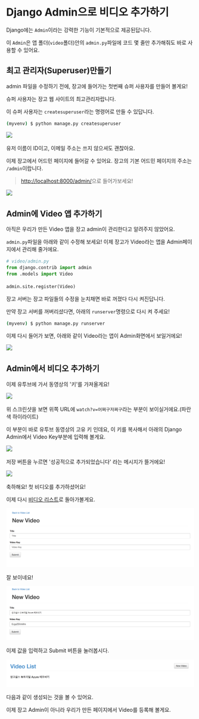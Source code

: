 # Django Admin으로 비디오 추가하기

Django에는 `Admin`이라는 강력한 기능이 기본적으로 제공된답니다.

이 `Admin`은 앱 폴더(`video`폴더)안의 `admin.py`파일에 코드 몇 줄만 추가해줘도 바로 사용할 수 있어요.

## 최고 관리자(Superuser)만들기

admin 파일을 수정하기 전에, 장고에 들어가는 첫번째 슈퍼 사용자를 만들어 볼게요!

슈퍼 사용자는 장고 웹 사이트의 최고관리자랍니다.

이 슈퍼 사용자는 `createsuperuser`라는 명령어로 만들 수 있답니다.

```bash
(myvenv) $ python manage.py createsuperuser
```

![](https://www.dropbox.com/s/9s9dd8afhseahq0/%EC%8A%A4%ED%81%AC%EB%A6%B0%EC%83%B7%202017-02-24%2021.59.18.png?dl=1)

유저 이름이 ID이고, 이메일 주소는 쓰지 않으셔도 괜찮아요.

이제 장고에서 어드민 페이지에 들어갈 수 있어요. 장고의 기본 어드민 페이지의 주소는 `/admin`이랍니다.

> [http://localhost:8000/admin/](http://localhost:8000/admin/)으로 들어가보세요!

![](https://www.dropbox.com/s/laic7rz2v8pqgd2/%EC%8A%A4%ED%81%AC%EB%A6%B0%EC%83%B7%202017-02-24%2022.00.50.png?dl=1)

## Admin에 Video 앱 추가하기

아직은 우리가 만든 Video 앱을 장고 admin이 관리한다고 알려주지 않았어요.

`admin.py`파일을 아래와 같이 수정해 보세요! 이제 장고가 Video라는 앱을 Admin페이지에서 관리해 줄거에요.

```py
# video/admin.py
from django.contrib import admin
from .models import Video

admin.site.register(Video)
```

장고 서버는 장고 파일들의 수정을 눈치채면 바로 꺼졌다 다시 켜진답니다.

만약 장고 서버를 꺼버리셨다면, 아래의 `runserver`명령으로 다시 켜 주세요!

```bash
(myvenv) $ python manage.py runserver
```

이제 다시 들어가 보면, 아래와 같이 Video라는 앱이 Admin화면에서 보일거에요!

![](https://www.dropbox.com/s/vqp7a943w5uf8qc/%EC%8A%A4%ED%81%AC%EB%A6%B0%EC%83%B7%202017-02-24%2022.02.26.png?dl=1)

## Admin에서 비디오 추가하기

이제 유투브에 가서 동영상의 '키'를 가져올게요!

![](https://www.dropbox.com/s/tqyheqf1hzbdfoc/%EC%8A%A4%ED%81%AC%EB%A6%B0%EC%83%B7%202017-02-24%2022.09.47.png?dl=1)

위 스크린샷을 보면 위쪽 URL에 `watch?v=어쩌구저쩌구`라는 부분이 보이실거에요.(파란색 하이라이트)

이 부분이 바로 유투브 동영상의 고유 키 인데요, 이 키를 복사해서 아래의 Django Admin에서 Video Key부분에 입력해 볼게요.

![](https://www.dropbox.com/s/z4q4gm5veuo4iwi/%EC%8A%A4%ED%81%AC%EB%A6%B0%EC%83%B7%202017-02-24%2022.13.41.png?dl=1)

저장 버튼을 누르면 '성공적으로 추가되었습니다' 라는 메시지가 뜰거에요!

![](https://www.dropbox.com/s/g3g77h4ikzct1xm/%EC%8A%A4%ED%81%AC%EB%A6%B0%EC%83%B7%202017-02-24%2022.14.04.png?dl=1)

축하해요! 첫 비디오를 추가하셨어요!

이제 다시 [비디오 리스트](http://localhost:8000/video/)로 돌아가볼게요.

![](/assets/void-new-video.png)

잘 보이네요!

![](/assets/fill-input-new-video.png)

이제 값을 입력하고 Submit 버튼을 눌러봅시다.

![](/assets/complete-video-list.png)

다음과 같이 생성되는 것을 볼 수 있어요.

이제 장고 Admin이 아니라 우리가 만든 페이지에서 Video를 등록해 볼게요.
